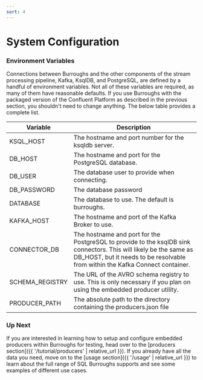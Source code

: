 ```yaml
---
sort: 4
---
```


# System Configuration


### Environment Variables
Connections between Burroughs and the other components of the stream processing pipeline, Kafka, KsqlDB, and PostgreSQL, are defined by a handful of environment variables. Not all of these variables are required, as many of them have reasonable defaults. If you use Burroughs with the packaged version of the Confluent Platform as described in the previous section, you shouldn't need to change anything. The below table provides a complete list.

| Variable | Description |
| -------- | ----------- |
| KSQL_HOST | The hostname and port number for the ksqldb server. | 
| DB_HOST | The hostname and port for the PostgreSQL database. |
| DB_USER | The database user to provide when connecting. |
| DB_PASSWORD | The database password |
| DATABASE | The database to use. The default is burroughs. |
| KAFKA_HOST | The hostname and port of the Kafka Broker to use. |
| CONNECTOR_DB | The hostname and port for the PostgreSQL to provide to the ksqlDB sink connectors. This will likely be the same as DB_HOST, but it needs to be resolvable from within the Kafka Connect container.
| SCHEMA_REGISTRY | The URL of the AVRO schema registry to use. This is only necessary if you plan on using the embedded producer utility. |
| PRODUCER_PATH | The absolute path to the directory containing the producers.json file |

### Up Next
If you are interested in learning how to setup and configure embedded producers within Burroughs for testing, head over to the [producers section]({{ '/tutorial/producers' | relative_url }}). If you already have all the data you need, move on to the [usage section]({{ '/usage' | relative_url }}) to learn about the full range of SQL Burroughs supports and see some examples of different use cases.